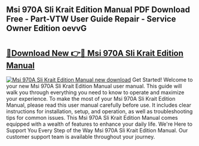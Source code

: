## Msi 970A Sli Krait Edition Manual PDF Download Free - Part-VTW User Guide Repair - Service Owner Edition oevvG

# <h2><a href="http://cf17417.oget.top/?id=Msi+970A+Sli+Krait+Edition+Manual">🔗Download New 👉🔴 Msi 970A Sli Krait Edition Manual</a></h2>

[![Msi 970A Sli Krait Edition Manual new download](https://i.imgur.com/5g1atiW.png)](http://cf17417.oget.top/?id=Msi+970A+Sli+Krait+Edition+Manual)
Get Started! Welcome to your new Msi 970A Sli Krait Edition Manual user manual. This guide will walk you through everything you need to know to operate and maximize your experience. To make the most of your Msi 970A Sli Krait Edition Manual, please read this user manual carefully before use. It includes clear instructions for installation, setup, and operation, as well as troubleshooting tips for common issues. This Msi 970A Sli Krait Edition Manual comes equipped with a wealth of features to enhance your daily life. We're Here to Support You Every Step of the Way Msi 970A Sli Krait Edition Manual. Our customer support team is available throughout your journey.

